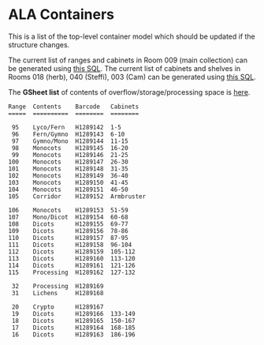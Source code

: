 # ALA Containers

This is a list of the top-level container model which should be
updated if the structure changes.

The current list of ranges and cabinets in Room 009 (main collection)
can be generated using [this SQL][1].  The current list of cabinets
and shelves in Rooms 018 (herb), 040 (Steffi), 003 (Cam) can be
generated using [this SQL][2].

The **GSheet list** of contents of overflow/storage/processing space
is [here][3].

```
Range  Contents    Barcode   Cabinets 
=====  ==========  ========  ========
 
 95    Lyco/Fern   H1289142  1-5  
 96    Fern/Gymno  H1289143  6-10 
 97    Gymno/Mono  H1289144  11-15 
 98    Monocots    H1289145  16-20 
 99    Monocots    H1289146  21-25 
100    Monocots    H1289147  26-30 
101    Monocots    H1289148  31-35 
102    Monocots    H1289149  36-40 
103    Monocots    H1289150  41-45 
104    Monocots    H1289151  46-50  
105    Corridor    H1289152  Armbruster 

106    Monocots    H1289153  51-59 
107    Mono/Dicot  H1289154  60-68 
108    Dicots      H1289155  69-77 
109    Dicots      H1289156  78-86 
110    Dicots      H1289157  87-95 
111    Dicots      H1289158  96-104 
112    Dicots      H1289159  105-112 
113    Dicots      H1289160  113-120 
114    Dicots      H1289161  121-126 
115    Processing  H1289162  127-132 

 32    Processing  H1289169   
 31    Lichens     H1289168   
 
 20    Crypto      H1289167  
 19    Dicots      H1289166  133-149 
 18    Dicots      H1289165  150-167 
 17    Dicots      H1289164  168-185 
 16    Dicots      H1289163  186-196
```

[1]: https://github.com/ALA-herbarium/arctos-tools/blob/main/sql/sql/65.sql
[2]: https://github.com/ALA-herbarium/arctos-tools/blob/main/sql/sql/66.sql
[3]: https://docs.google.com/spreadsheets/d/12YmeErjUW-j_SfXUetWpNjg97Lioc-7NbJ8p2Ypt7_c
